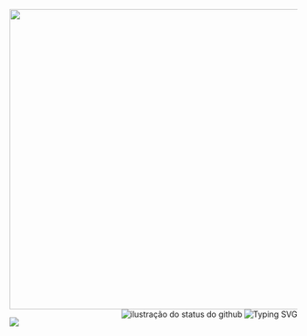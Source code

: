 
                                          
<img height="526" src="https://i.imgur.com/yDNdkdJ.png"/><a href="https://git.io/typing-svg"><img src="https://readme-typing-svg.herokuapp.com?font=Pixelify+Sans&pause=500&color=ED7599&random=false&width=435&lines=analysis+and+development+student+(%CB%B5+%E2%80%A2%CC%80+%E1%B4%97+%E2%80%A2%CC%81+%CB%B5+)+%E2%9C%A7+;currently+focusing+on+the+area+of+%E2%80%8B%E2%80%8Bsoftware+development" alt="Typing SVG" align="right"  /></a><img src="https://github-readme-stats.vercel.app/api/top-langs/?username=ericasousaa&layout=compact&show_icons=true&title_color=FFFFFF&text_color=FFFFFF&icon_color=660033&bg_color=000000&cache_seconds=2300" alt="ilustração do status do github" align="right"/> 


 [![](https://img.shields.io/badge/-linkedin-0073B1?style=flat-square)](http://linkedin.com/in/ericasousaa) 
